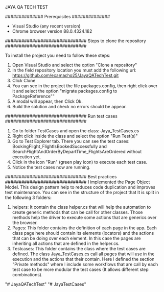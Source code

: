 JAYA QA TECH TEST

##############
Prerequisites
##############

- Visual Studio (any recent version)
- Chrome browser version 88.0.4324.182

##############################
Steps to clone the repository
##############################

To install the project you need to follow these steps:

1. Open Visual Studio and select the option "Clone a repository"
2. In the field repository location you must add the following url: https://github.com/ecamacho25/JayaQATechTest.git
3. Click Clone
4. You can see in the project the file packages.config, then right click over it and select the option "migrate packages.config to  PackageReference""
5. A modal will appear, then Click Ok.
6. Build the solution and check no errors should be appear.


##############################
Run test cases
##############################

1. Go to folder TestCases and open the class: Jaya_TestCases.cs
2. Right click inside the class and select the option "Run Test(s)"
3. Go to Test Explorer tab. There you can see the test cases: BookingFlight_FlightIsBookedSuccessfully and SearchFlightAndOrderByDepartTime_FlightsAreOrdered without execution yet.
4. Click in the icon "Run" (green play icon) to execute each test case.
5. Notice the test cases now are running.

##############################
Best practices
##############################
I implemented the Page Object Model. This design pattern help to reduces code duplication and improves test maintenance. 
You can see in the structure of the project that It is split in the following 3 folders:
1. helpers: It contain the class helper.cs that will help the automation to create generic methods that can be call for other classes. Those methods help the driver to execute some actions that are generics over the browser.
2. Pages: This folder contains the definition of each page in the app. Each class page here should contain its elements (locators) and the actions that can be doing over each element. In this case the pages are inheriting all actions that are defined in the helper.cs.
3. Testcases: This folder contains the class where the test cases are defined. The class Jaya_TestCases.cs call all pages that will use in the execution and the actions that their contain. Here I defined the section "Private methods" where I include some workflows that are call by each test case to be more modular the test cases (It allows different step combinations).

"# JayaQATechTest" 
"# JayaTestCases" 

